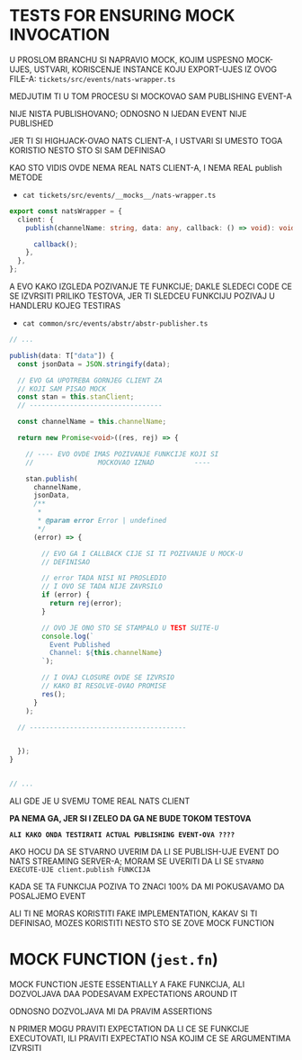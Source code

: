 # TESTS FOR ENSURING MOCK INVOCATION

U PROSLOM BRANCHU SI NAPRAVIO MOCK, KOJIM USPESNO MOCK-UJES, USTVARI, KORISCENJE INSTANCE KOJU EXPORT-UJES IZ OVOG FILE-A: `tickets/src/events/nats-wrapper.ts`

MEDJUTIM TI U TOM PROCESU SI MOCKOVAO SAM PUBLISHING EVENT-A

NIJE NISTA PUBLISHOVANO; ODNOSNO N IJEDAN EVENT NIJE PUBLISHED

JER TI SI HIGHJACK-OVAO NATS CLIENT-A, I USTVARI SI UMESTO TOGA KORISTIO NESTO STO SI SAM DEFINISAO

KAO STO VIDIS OVDE NEMA REAL NATS CLIENT-A, I NEMA REAL publish METODE

- `cat tickets/src/events/__mocks__/nats-wrapper.ts`

```ts
export const natsWrapper = {
  client: {
    publish(channelName: string, data: any, callback: () => void): void {

      callback();
    },
  },
};
```

A EVO KAKO IZGLEDA POZIVANJE TE FUNKCIJE; DAKLE SLEDECI CODE CE SE IZVRSITI PRILIKO TESTOVA, JER TI SLEDCEU FUNKCIJU POZIVAJ U HANDLERU KOJEG TESTIRAS 

- `cat common/src/events/abstr/abstr-publisher.ts`

```ts
// ...

publish(data: T["data"]) {
  const jsonData = JSON.stringify(data);

  // EVO GA UPOTREBA GORNJEG CLIENT ZA
  // KOJI SAM PISAO MOCK
  const stan = this.stanClient;
  // ---------------------------------

  const channelName = this.channelName;

  return new Promise<void>((res, rej) => {

    // ---- EVO OVDE IMAS POZIVANJE FUNKCIJE KOJI SI
    //                MOCKOVAO IZNAD          ----

    stan.publish(
      channelName,
      jsonData,
      /**
       *
       * @param error Error | undefined
       */
      (error) => {

        // EVO GA I CALLBACK CIJE SI TI POZIVANJE U MOCK-U
        // DEFINISAO

        // error TADA NISI NI PROSLEDIO
        // I OVO SE TADA NIJE ZAVRSILO
        if (error) {
          return rej(error);
        }

        // OVO JE ONO STO SE STAMPALO U TEST SUITE-U
        console.log(`
          Event Published
          Channel: ${this.channelName}
        `);

        // I OVAJ CLOSURE OVDE SE IZVRSIO
        // KAKO BI RESOLVE-OVAO PROMISE
        res();
      }
    );

  // ---------------------------------------


  });
}


// ...
```

ALI GDE JE U SVEMU TOME REAL NATS CLIENT

**PA NEMA GA, JER SI I ZELEO DA GA NE BUDE TOKOM TESTOVA**

**`ALI KAKO ONDA TESTIRATI ACTUAL PUBLISHING EVENT-OVA ????`**

AKO HOCU DA SE STVARNO UVERIM DA LI SE PUBLISH-UJE EVENT DO NATS STREAMING SERVER-A; MORAM SE UVERITI DA LI SE `STVARNO EXECUTE-UJE client.publish FUNKCIJA`

KADA SE TA FUNKCIJA POZIVA TO ZNACI 100% DA MI POKUSAVAMO DA POSALJEMO EVENT

ALI TI NE MORAS KORISTITI FAKE IMPLEMENTATION, KAKAV SI TI DEFINISAO, MOZES KORISTITI NESTO STO SE ZOVE MOCK FUNCTION

# MOCK FUNCTION (`jest.fn`)

MOCK FUNCTION JESTE ESSENTIALLY A FAKE FUNKCIJA, ALI DOZVOLJAVA DAA PODESAVAM EXPECTATIONS AROUND IT

ODNOSNO DOZVOLJAVA MI DA PRAVIM ASSERTIONS

N PRIMER MOGU PRAVITI EXPECTATION DA LI CE SE FUNKCIJE EXECUTOVATI, ILI PRAVITI EXPECTATIO NSA KOJIM CE SE ARGUMENTIMA IZVRSITI



